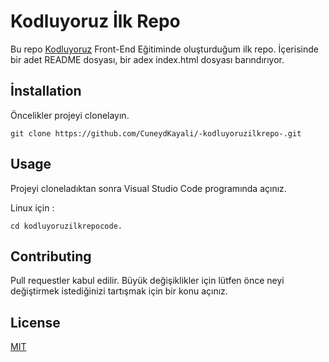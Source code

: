 # Kodluyoruz İlk Repo #
Bu repo [Kodluyoruz](http:www.kodluyoruz.com) Front-End Eğitiminde oluşturduğum ilk repo. İçerisinde bir adet README dosyası, bir adex index.html dosyası barındırıyor. 

## İnstallation ##
Öncelikler projeyi clonelayın.

```git clone https://github.com/CuneydKayali/-kodluyoruzilkrepo-.git ```

## Usage
Projeyi cloneladıktan sonra Visual Studio Code programında açınız. 

Linux için :

``` cd kodluyoruzilkrepocode. ```

## Contributing

Pull requestler kabul edilir. Büyük değişiklikler için lütfen önce neyi değiştirmek istediğinizi tartışmak için bir konu açınız.

## License

[MIT](https://choosealicense.com/licenses/mit/)




